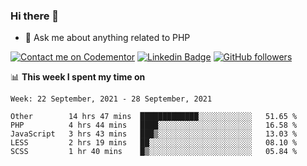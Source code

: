 ### Hi there 👋

<!--
**mustafaculban/mustafaculban** is a ✨ _special_ ✨ repository because its `README.md` (this file) appears on your GitHub profile.

Here are some ideas to get you started:

- 🌱 I’m currently learning ...
- 👯 I’m looking to collaborate on ...
- 🤔 I’m looking for help with ...
- 📫 How to reach me: ...
- 😄 Pronouns: ...
- ⚡ Fun fact: ...

-->
- 💬 Ask me about anything related to PHP

[![Contact me on Codementor](https://www.codementor.io/m-badges/karamusluk/book-session.svg)](https://www.codementor.io/@karamusluk?refer=badge)
[![Linkedin Badge](https://img.shields.io/badge/-Mustafa%20Culban-blue?style=social&logo=Linkedin&logoColor=blue&link=https://www.linkedin.com/in/mustafaculban/)](https://www.linkedin.com/in/mustafaculban/) 
[![GitHub followers](https://img.shields.io/github/followers/karamusluk?label=Follow&style=social)](https://github.com/karamusluk/?tab=follow)


📊 **This week I spent my time on**
<!--START_SECTION:waka-->
```text
Week: 22 September, 2021 - 28 September, 2021

Other        14 hrs 47 mins  █████████████░░░░░░░░░░░░   51.65 % 
PHP          4 hrs 44 mins   ████░░░░░░░░░░░░░░░░░░░░░   16.58 % 
JavaScript   3 hrs 43 mins   ███▒░░░░░░░░░░░░░░░░░░░░░   13.03 % 
LESS         2 hrs 19 mins   ██░░░░░░░░░░░░░░░░░░░░░░░   08.10 % 
SCSS         1 hr 40 mins    █▒░░░░░░░░░░░░░░░░░░░░░░░   05.84 % 
```
<!--END_SECTION:waka-->

